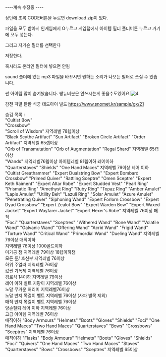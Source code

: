 ----계속 수정중 ----

상단에 초록 CODE버튼을 누르면 download zip이 있다.

파일을 모두 받아서 인게임에서 O누르고 게임탭에서 아이템 필터 폴더버튼 누르고 거기에 모두 넣는다.

그리고 저거슨 필터를 선택한다

저장한다.

혹시라도 온라인 필터에 넣으면 안됨

sound 폴더에 있는 mp3 파일을 바꾸시면 원하는 소리가 나오는 필터로 쓰실 수 있습니다.



싼 아이템 많이 숨겨놨습니다. 쌩뉴비분은 안쓰시는게 좋을수도있어요
![4](https://github.com/user-attachments/assets/d59a8055-2e8b-4286-b4a3-c64293971a6f)



감전 파열 탄환 석궁 데드아이 빌드
https://www.snomet.kr/sample/gx/21





숨김 목록 : <br/>
"Cultist Bow" <br/>
"Crossbow" <br/>
"Scroll of Wisdom" 지역레벨 78렙이상<br/>
"Black Scythe Artifact" "Sun Artifact" "Broken Circle Artifact" "Order Artifact" 지역레벨 65렙이상<br/>
"Orb of Transmutation" "Orb of Augmentation" "Regal Shard"  지역레벨 65렙이상<br/>
"Wands" 지역레벨76렙이상 아이템레벨 81렙이하 레어이하<br/>
"Quarterstaves" "Shields" "One Hand Maces" 지역레벨 76이상 레어 이하 <br/>
"Cultist Greathammer" "Expert Dualstring Bow" "Expert Bombard Crossbow" "Primed Quiver" "Rattling Sceptre" "Omen Sceptre" "Expert Keth Raiment" "Expert Altar Robe" "Expert Studded Vest" "Pearl Ring" "Prismatic Ring" "Amethyst Ring" "Ruby Ring"  "Topaz Ring" "Amber Amulet" "Lapis Amulet" "Utility Belt" "Lazuli Ring" "Solar Amulet" "Azure Amulet" "Penetrating Quiver" "Siphoning Wand" "Expert Forlorn Crossbow" "Expert Dyad Crossbow" "Expert Zealot Bow" "Expert Warden Bow" "Expert Waxed Jacket" "Expert Wayfarer Jacket" "Expert Hexer's Robe" 지역레벨 76이상 매직<br/>
"Foci" "Quarterstaves" "Sceptres" "Withered Wand" "Bone Wand" "Volatile Wand" "Galvanic Wand" "Offering Wand" "Acrid Wand" "Frigid Wand" "Torture Wand" "Critical Wand" "Primordial Wand" "Dueling Wand" 지역레벨 76이상 매직이하<br/>
지역레벨 76이상 1000골드이하<br/>
미가공 잼 지역레벨 79이상 18렙이하잼<br/>
모든 룬/ 호신부 지역레벨 76이상 <br/>
하위 주얼러 지역레벨 76이상 <br/>
값싼 기폭제 지역레벨 76이상<br/>
경로석 14이하 지역레벨 79이상<br/>
레어 이하 벨트 지팡이 지역레벨 76이상<br/>
노말 무거운 허리띠 지역레벨76이상<br/>
노말 반지 목걸이 벨트 지역레벨 76이상 (사파 별목 제외)<br/>
매직 반지 목걸이 벨트 지역레벨 76이상<br/>
양손철퇴 레어 이하 지역레벨 76이상<br/>
고급 아이템 지역레벨 76이상<br/>
매직이하 "Body Armours" "Helmets" "Boots" "Gloves" "Shields" "Foci" "One Hand Maces" "Two Hand Maces" "Quarterstaves" "Bows" "Crossbows" "Sceptres" 지역레벨 76이상<br/>
매직이하 "Flasks" "Body Armours" "Helmets" "Boots" "Gloves" "Shields" "Foci" "Quivers" "One Hand Maces" "Two Hand Maces" "Staves" "Quarterstaves" "Bows" "Crossbows"  "Sceptres" 지역레벨 65이상<br/>

